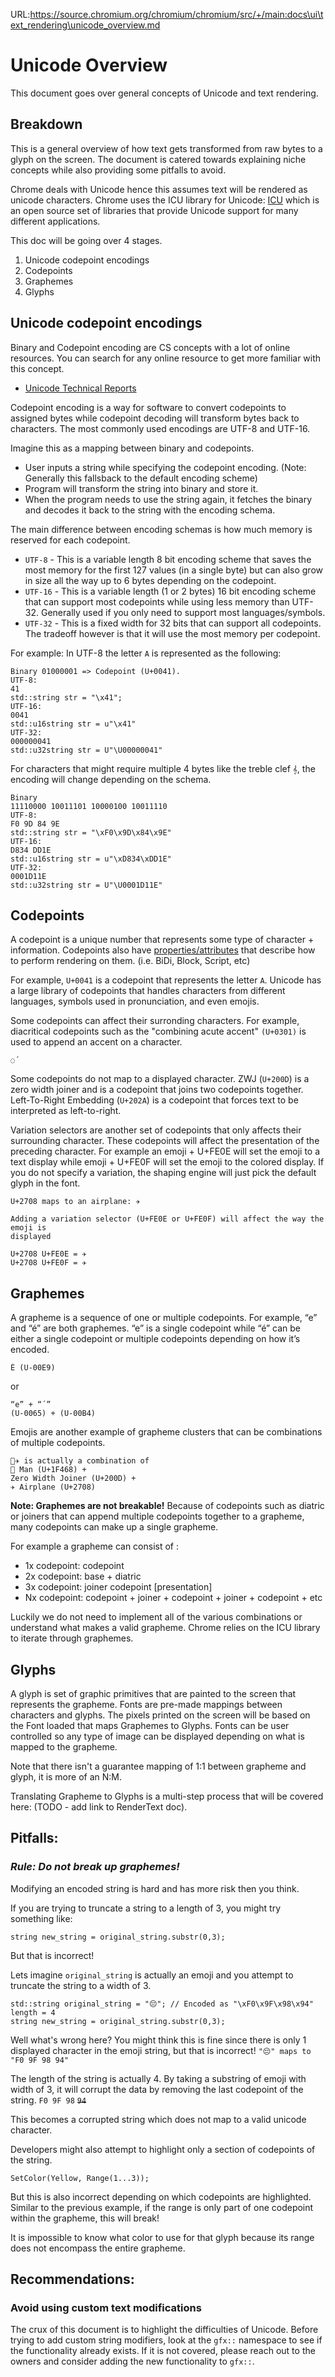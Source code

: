 URL:https://source.chromium.org/chromium/chromium/src/+/main:docs\ui\text_rendering\unicode_overview.md
# Unicode Overview

This document goes over general concepts of Unicode and text rendering.

## **Breakdown**
This is a general overview of how text gets transformed from raw bytes to a
glyph on the screen. The document is catered towards explaining niche concepts
while also providing some pitfalls to avoid.

Chrome deals with Unicode hence this assumes text will be rendered as unicode
characters. Chrome uses the ICU library for Unicode:
[ICU](https://icu.unicode.org/) which is an open source set of libraries that
provide Unicode support for many different applications.

This doc will be going over 4 stages.
1. Unicode codepoint encodings
2. Codepoints
3. Graphemes
4. Glyphs

## **Unicode codepoint encodings**

Binary and Codepoint encoding are CS concepts with a lot of online resources.
You can search for any online resource to get more familiar with this concept.
- [Unicode Technical Reports](https://www.unicode.org/reports/)

Codepoint encoding is a way for software to convert codepoints to assigned bytes
while codepoint decoding will transform bytes back to characters. The most
commonly used encodings are UTF-8 and UTF-16.

Imagine this as a mapping between binary and codepoints.
- User inputs a string while specifying the codepoint encoding. (Note: Generally
this fallsback to the default encoding scheme)
- Program will transform the string into binary and store it.
- When the program needs to use the string again, it fetches the binary and
decodes it back to the string with the encoding schema.

The main difference between encoding schemas is how much memory is reserved for
each codepoint.
- `UTF-8` - This is a variable length 8 bit encoding scheme that saves the most
memory for the first 127 values (in a single byte) but can also grow in size
all the way up to 6 bytes depending on the codepoint.
- `UTF-16` - This is a variable length (1 or 2 bytes) 16 bit encoding scheme
that can support most codepoints while using less memory than UTF-32. Generally
used if you only need to support most languages/symbols.
- `UTF-32` - This is a fixed width for 32 bits that can support all codepoints.
The tradeoff however is that it will use the most memory per codepoint.

For example:
In UTF-8 the letter `A` is represented as the following:
```
Binary 01000001 => Codepoint (U+0041).
UTF-8:
41
std::string str = "\x41";
UTF-16:
0041
std::u16string str = u"\x41"
UTF-32:
000000041
std::u32string str = U"\U00000041"
```
For characters that might require multiple 4 bytes like the treble clef `𝄞`, the
encoding will change depending on the schema.
```
Binary
11110000 10011101 10000100 10011110
UTF-8:
F0 9D 84 9E
std::string str = "\xF0\x9D\x84\x9E"
UTF-16:
D834 DD1E
std::u16string str = u"\xD834\xDD1E"
UTF-32:
0001D11E
std::u32string str = U"\U0001D11E"
```

## **Codepoints**

A codepoint is a unique number that represents some type of character +
information. Codepoints also have
[properties/attributes](https://unicode-org.github.io/icu/userguide/strings/properties.html)
that describe how to perform rendering on them. (i.e. BiDi, Block, Script, etc)

For example, `U+0041` is a codepoint that represents the letter `A`. Unicode has
a large library of codepoints that handles characters from different languages,
symbols used in pronunciation, and even emojis.

Some codepoints can affect their surronding characters.
For example, diacritical codepoints such as the "combining acute accent"
`(U+0301)` is used to append an accent on a character.
```
◌́
```
Some codepoints do not map to a displayed character.
ZWJ (`U+200D`) is a zero width joiner and is a codepoint that joins two
codepoints together. Left-To-Right Embedding (`U+202A`) is a codepoint that
forces text to be interpreted as left-to-right.

Variation selectors are another set of codepoints that only affects their
surrounding character. These codepoints will affect the presentation of the
preceding character. For example an emoji + U+FE0E will set the emoji to a text
display while emoji + U+FE0F will set the emoji to the colored display. If you
do not specify a variation, the shaping engine will just pick the default glyph
in the font.

```
U+2708 maps to an airplane: ✈️

Adding a variation selector (U+FE0E or U+FE0F) will affect the way the emoji is
displayed

U+2708 U+FE0E = ✈︎
U+2708 U+FE0F = ✈️

```

## **Graphemes**

A grapheme is a sequence of one or multiple codepoints. For example, “e” and “é”
are both graphemes. “e” is a single codepoint while “é” can be either a single
codepoint or multiple codepoints depending on how it’s encoded.

```
É (U-00E9)
```
or
```
“e” + “´”
(U-0065) + (U-00B4)
```
Emojis are another example of grapheme clusters that can be combinations of
multiple codepoints.

```
👨‍✈️ is actually a combination of
👨 Man (U+1F468) +
Zero Width Joiner (U+200D) +
✈️ Airplane (U+2708)
```
**Note: Graphemes are not breakable!**
Because of codepoints such as diatric or joiners that can append multiple
codepoints together to a grapheme, many codepoints can make up a single
grapheme.

For example a grapheme can consist of :
- 1x codepoint: codepoint
- 2x codepoint: base + diatric
- 3x codepoint: joiner codepoint [presentation]
- Nx codepoint: codepoint + joiner + codepoint + joiner + codepoint + etc

Luckily we do not need to implement all of the various combinations or
understand what makes a valid grapheme. Chrome relies on the ICU library to
iterate through graphemes.

## **Glyphs**

A glyph is set of graphic primitives that are painted to the screen that
represents the grapheme. Fonts are pre-made mappings between characters and
glyphs. The pixels printed on the screen will be based on the Font loaded that
maps Graphemes to Glyphs. Fonts can be user controlled so any type of image can
be displayed depending on what is mapped to the grapheme.

Note that there isn't a guarantee mapping of 1:1 between grapheme and glyph, it
is more of an N:M.

Translating Grapheme to Glyphs is a multi-step process that will be covered
here: (TODO - add link to RenderText doc).

## **Pitfalls:**
### ***Rule: Do not break up graphemes!***
Modifying an encoded string is hard and has more risk then you think.

If you are trying to truncate a string to a length of 3, you might try something
like:
```
string new_string = original_string.substr(0,3);
```
But that is incorrect!

Lets imagine `original_string` is actually an emoji and you attempt to truncate
the string to a width of 3.
```
std::string original_string = "😔"; // Encoded as "\xF0\x9F\x98\x94" length = 4
string new_string = original_string.substr(0,3);
```
Well what's wrong here? You might think this is fine since there is only 1
displayed character in the emoji string, but that is incorrect!
`"😔" maps to "F0 9F 98 94"`

The length of the string is actually 4. By taking a substring of emoji with
width of 3, it will corrupt the data by removing the last codepoint of the
string.
`F0 9F 98` ~~`94`~~

This becomes a corrupted string which does not map to a valid unicode character.

Developers might also attempt to highlight only a section of codepoints of the
string.

`SetColor(Yellow, Range(1...3));`

But this is also incorrect depending on which codepoints are highlighted.
Similar to the previous example, if the range is only part of one codepoint
within the grapheme, this will break!

It is impossible to know what color to use for that glyph because its range
does not encompass the entire grapheme.

## **Recommendations:**

### Avoid using custom text modifications

The crux of this document is to highlight the difficulties of Unicode. Before
trying to add custom string modifiers, look at the `gfx::` namespace to see if
the functionality already exists. If it is not covered, please reach out to the
owners and consider adding the new functionality to `gfx::`.
